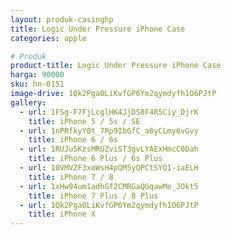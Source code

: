 ```yaml
---
layout: produk-casinghp
title: Logic Under Pressure iPhone Case
categories: apple

# Produk
product-title: Logic Under Pressure iPhone Case
harga: 90000
sku: hn-0151
image-drive: 1Qk2Pga0LiKvfGP6Ym2qymdyfh1O6PJtP
gallery:
  - url: 1FSg-F7FjLcglHK4JjDS8F4R5Ciy_DjrK
    title: iPhone 5 / 5s / SE
  - url: 1nPRfkyY0t_7Rp9IbGfC_a6yCLmy6vGvy
    title: iPhone 6 / 6s
  - url: 1RUJu5KzsMRUZviST3gvLYAExHmcC0Dah
    title: iPhone 6 Plus / 6s Plus
  - url: 10VMVZF3xoWsH4pQM5yQPCtSYO1-iaELH
    title: iPhone 7 / 8
  - url: 1xHw94um1adhGf2CMRGaQGqawMe_JOkt5
    title: iPhone 7 Plus / 8 Plus
  - url: 1Qk2Pga0LiKvfGP6Ym2qymdyfh1O6PJtP
    title: iPhone X
---
```

